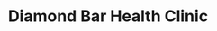 ---
title: "Diamond Bar Health Clinic"
url: /diamond-bar/diamond-bar-health-clinic/
shop: Massage
---